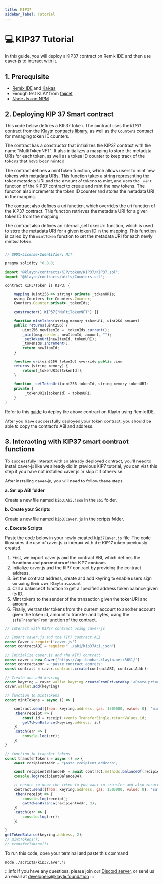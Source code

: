 ```yaml
---
title: KIP37
sidebar_label: Tutorial
---
```


# 💻 KIP37 Tutorial <a id="KIP37 Tutorial"></a>
In this guide, you will deploy a KIP37 contract on Remix IDE and then use caver-js to interact with it.

## 1. Prerequisite <a id="KIP37 Tutorial Prerequsite"></a>

* [Remix IDE](https://docs.klaytn.foundation/content/dapp/tutorials/connecting-remix#connecting-klaytn-remix-using-kaikas) and [Kaikas](https://kaikas.zendesk.com/hc/en-us/articles/6657796272793-How-do-I-install-PC-Kaikas-)
* Enough test KLAY from [faucet](https://baobab.wallet.klaytn.foundation/faucet)
* [Node Js and NPM](https://kinsta.com/blog/how-to-install-node-js/)

## 2. Deploying KIP 37 Smart contract <a id="Deploying KIP 37 Smart contract"></a>
This code below defines a KIP37 token. The contract uses the `KIP37` contract from the [Klaytn contracts library](https://github.com/klaytn/klaytn-contracts), as well as the `Counters` contract for managing token ID counters.

The contract has a constructor that initializes the KIP37 contract with the name "MultiTokenNFT". It also initializes a mapping to store the metadata URIs for each token, as well as a token ID counter to keep track of the tokens that have been minted.

The contract defines a mintToken function, which allows users to mint new tokens with metadata URIs. This function takes a string representing the token metadata URI and the amount of tokens to mint, and uses the `_mint` function of the KIP37 contract to create and mint the new tokens. The function also increments the token ID counter and stores the metadata URI in the mapping.

The contract also defines a uri function, which overrides the uri function of the KIP37 contract. This function retrieves the metadata URI for a given token ID from the mapping.

The contract also defines an internal _setTokenUri function, which is used to store the metadata URI for a given token ID in the mapping. This function is called by the `mintToken` function to set the metadata URI for each newly minted token.

``` javascript title="KIP37Token.sol"

// SPDX-License-Identifier: MIT

pragma solidity ^0.8.0;

import "@klaytn/contracts/KIP/token/KIP37/KIP37.sol";
import "@klaytn/contracts/utils/Counters.sol";

contract KIP37Token is KIP37 {

    mapping (uint256 => string) private _tokenURIs;
    using Counters for Counters.Counter; 
    Counters.Counter private _tokenIds; 

    constructor() KIP37("MultiTokenNFT") {} 

    function mintToken(string memory tokenURI, uint256 amount)
    public returns(uint256) { 
        uint256 newItemId = _tokenIds.current(); 
        _mint(msg.sender, newItemId, amount, "");
        _setTokenUri(newItemId, tokenURI); 
        _tokenIds.increment(); 
        return newItemId; 
    } 

    function uri(uint256 tokenId) override public view 
    returns (string memory) { 
        return(_tokenURIs[tokenId]); 
    } 
    
    function _setTokenUri(uint256 tokenId, string memory tokenURI)
    private {
         _tokenURIs[tokenId] = tokenURI; 
    } 
}

```

Refer to this [guide](https://docs.klaytn.foundation/content/dapp/tutorials/connecting-remix#connecting-klaytn-remix-using-kaikas) to deploy the above contract on Klaytn using Remix IDE.

After you have successfully deployed your token contract, you should be able to copy the contract’s ABI and address. 

## 3. Interacting with KIP37 smart contract functions <a id="Interacting with KIP37 smart contract functions"></a>

To successfully interact with an already deployed contract, you'll need to install caver-js like we already did in previous KIP7 tutorial, you can visit this step if you have not installed caver js or skip it if otherwise.

After installing caver-js, you will need to follow these steps.

**a. Set up ABI folder**

Create a new file named `kip37Abi.json` in the `abi` folder. 

**b. Create your Scripts**

Create a new file named `kip37Caver.js` in the scripts folder. 

**c. Execute Scripts**

Paste the code below in your newly created `kip37Caver.js` file. The code illustrates the use of caver.js to interact with the KIP17 token previously created.

1. First, we import caver.js and the contract ABI, which defines the functions and parameters of the KIP7 contract. 
2. Initialize caver.js and the KIP7 contract by providing the contract address.
3. Set the contract address, create and add keyring to enable users sign on using their own Klaytn account. 
4. Call a balanceOf function to get a specified address token balance given its ID. 
5. Mint tokens to the sender of the transaction given the tokenURI and amount. 
6. Finally, we transfer tokens from the current account to another account given the token id, amount to transfer and bytes,  using the `safeTransferFrom` function of the contract.

``` javascript
// Interact with KIP37 contract using caver-js

// Import caver.js and the KIP7 contract ABI
const Caver = require('caver-js')
const contractABI = require("../abi/kip37Abi.json")

// Initialize caver.js and the KIP7 contract
const caver = new Caver('https://api.baobab.klaytn.net:8651/')
const contractAddr = "paste contract address"
const contract = caver.contract.create(contractABI, contractAddr);

// Create and add keyring
const keyring = caver.wallet.keyring.createFromPrivateKey('<Paste private key from Kaikas Wallet>')
caver.wallet.add(keyring)

// function to mintTokens 
const mintTokens = async () => {

    contract.send({from: keyring.address, gas: 1500000, value: 0}, 'mintToken', "", 5)
    .then(receipt => {
        const id = receipt.events.TransferSingle.returnValues.id;
        getTokenBalance(keyring.address, id)
    })
    .catch(err => {
        console.log(err);
    })
}

// function to transfer tokens
const transferTokens = async () => {
    const recipientAddr = "paste recipient address";

    const recipientBalanceB4 = await contract.methods.balanceOf(recipientAddr, 2).call();
    console.log(recipientBalanceB4);

    // ensure to know the token ID you want to transfer and also ensure the from address has token balance
    contract.send({from: keyring.address, gas: 1500000, value: 0}, 'safeTransferFrom', keyring.address, recipientAddr, 2, 2, "0x")
    .then(receipt => {
        console.log(receipt);
        getTokenBalance(recipientAddr, 2);
    })
    .catch(err => {
        console.log(err);
    })

}
getTokenBalance(keyring.address, 2);
// mintTokens();
// transferTokens();

```
To run this code, open your terminal and paste this command

```javascrript
node ./scripts/kip37Caver.js
```

:::info
If you have any questions, please join our [Discord server](https://discord.io/KlaytnOfficial), or send us an email at developers@klaytn.foundation
:::